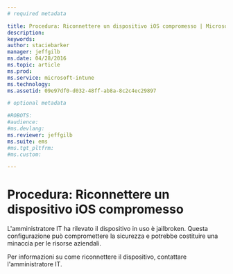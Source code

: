 ```yaml
---
# required metadata

title: Procedura: Riconnettere un dispositivo iOS compromesso | Microsoft Intune
description:
keywords:
author: staciebarker
manager: jeffgilb
ms.date: 04/28/2016
ms.topic: article
ms.prod:
ms.service: microsoft-intune
ms.technology:
ms.assetid: 09e97df0-d032-48ff-ab8a-8c2c4ec29897

# optional metadata

#ROBOTS:
#audience:
#ms.devlang:
ms.reviewer: jeffgilb
ms.suite: ems
#ms.tgt_pltfrm:
#ms.custom:

---
```


# Procedura: Riconnettere un dispositivo iOS compromesso
L'amministratore IT ha rilevato il dispositivo in uso è jailbroken. Questa configurazione può compromettere la sicurezza e potrebbe costituire una minaccia per le risorse aziendali.

Per informazioni su come riconnettere il dispositivo, contattare l'amministratore IT.



<!--HONumber=May16_HO1-->


